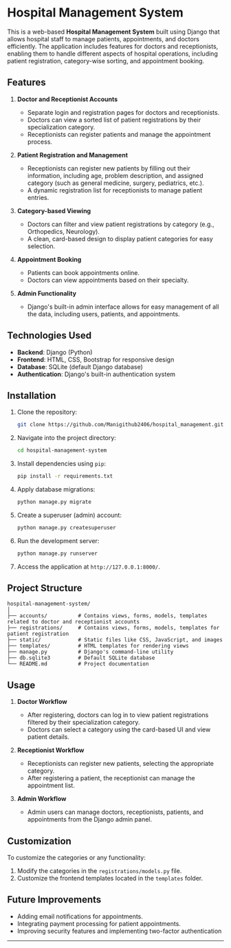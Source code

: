 

# Hospital Management System

This is a web-based **Hospital Management System** built using Django that allows hospital staff to manage patients, appointments, and doctors efficiently. The application includes features for doctors and receptionists, enabling them to handle different aspects of hospital operations, including patient registration, category-wise sorting, and appointment booking.

## Features

1. **Doctor and Receptionist Accounts**
   - Separate login and registration pages for doctors and receptionists.
   - Doctors can view a sorted list of patient registrations by their specialization category.
   - Receptionists can register patients and manage the appointment process.

2. **Patient Registration and Management**
   - Receptionists can register new patients by filling out their information, including age, problem description, and assigned category (such as general medicine, surgery, pediatrics, etc.).
   - A dynamic registration list for receptionists to manage patient entries.

3. **Category-based Viewing**
   - Doctors can filter and view patient registrations by category (e.g., Orthopedics, Neurology).
   - A clean, card-based design to display patient categories for easy selection.

4. **Appointment Booking**
   - Patients can book appointments online.
   - Doctors can view appointments based on their specialty.

5. **Admin Functionality**
   - Django's built-in admin interface allows for easy management of all the data, including users, patients, and appointments.

## Technologies Used

- **Backend**: Django (Python)
- **Frontend**: HTML, CSS, Bootstrap for responsive design
- **Database**: SQLite (default Django database)
- **Authentication**: Django's built-in authentication system

## Installation

1. Clone the repository:
   ```bash
   git clone https://github.com/Manigithub2406/hospital_management.git
   ```

2. Navigate into the project directory:
   ```bash
   cd hospital-management-system
   ```

3. Install dependencies using `pip`:
   ```bash
   pip install -r requirements.txt
   ```

4. Apply database migrations:
   ```bash
   python manage.py migrate
   ```

5. Create a superuser (admin) account:
   ```bash
   python manage.py createsuperuser
   ```

6. Run the development server:
   ```bash
   python manage.py runserver
   ```

7. Access the application at `http://127.0.0.1:8000/`.

## Project Structure

```
hospital-management-system/
│
├── accounts/          # Contains views, forms, models, templates related to doctor and receptionist accounts
├── registrations/     # Contains views, forms, models, templates for patient registration
├── static/            # Static files like CSS, JavaScript, and images
├── templates/         # HTML templates for rendering views
├── manage.py          # Django's command-line utility
├── db.sqlite3         # Default SQLite database
└── README.md          # Project documentation
```

## Usage

1. **Doctor Workflow**
   - After registering, doctors can log in to view patient registrations filtered by their specialization category.
   - Doctors can select a category using the card-based UI and view patient details.
   
2. **Receptionist Workflow**
   - Receptionists can register new patients, selecting the appropriate category.
   - After registering a patient, the receptionist can manage the appointment list.

3. **Admin Workflow**
   - Admin users can manage doctors, receptionists, patients, and appointments from the Django admin panel.

## Customization

To customize the categories or any functionality:

1. Modify the categories in the `registrations/models.py` file.
2. Customize the frontend templates located in the `templates` folder.

## Future Improvements

- Adding email notifications for appointments.
- Integrating payment processing for patient appointments.
- Improving security features and implementing two-factor authentication

---
